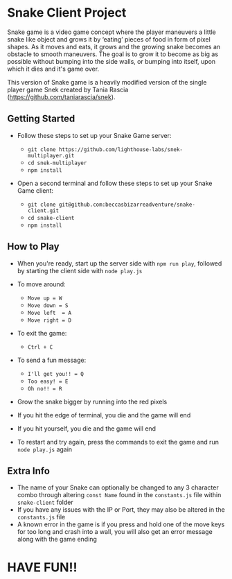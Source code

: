 # Snake Client Project

Snake game is a video game concept where the player maneuvers a little snake like object and grows it by ‘eating’ pieces of food in form of pixel shapes. As it moves and eats, it grows and the growing snake becomes an obstacle to smooth maneuvers. The goal is to grow it to become as big as possible without bumping into the side walls, or bumping into itself, upon which it dies and it's game over. 

This version of Snake game is a heavily modified version of the single player game Snek created by Tania Rascia 
(https://github.com/taniarascia/snek).

## Getting Started

- Follow these steps to set up your Snake Game server: 

    - `git clone https://github.com/lighthouse-labs/snek-multiplayer.git`
    - `cd snek-multiplayer`
    - `npm install`

- Open a second terminal and follow these steps to set up your Snake Game client: 

    - `git clone git@github.com:beccasbizarreadventure/snake-client.git`
    - `cd snake-client`
    - `npm install`

## How to Play

- When you're ready, start up the server side with `npm run play`, followed by starting the client side with `node play.js`

- To move around: 

    - `Move up = W`
    - `Move down = S`
    - `Move left  = A`
    - `Move right = D`

- To exit the game: 
    
    - `Ctrl + C`

- To send a fun message: 

    - `I'll get you!! = Q`
    - `Too easy! = E`
    - `Oh no!! = R`

- Grow the snake bigger by running into the red pixels

- If you hit the edge of terminal, you die and the game will end

- If you hit yourself, you die and the game will end

- To restart and try again, press the commands to exit the game and run `node play.js` again

## Extra Info 

- The name of your Snake can optionally be changed to any 3 character combo through altering `const Name` found in the `constants.js` file within `snake-client` folder 
- If you have any issues with the IP or Port, they may also be altered in the `constants.js` file
- A known error in the game is if you press and hold one of the move keys for too long and crash into a wall, you will also get an error message along with the game ending 


# HAVE FUN!!